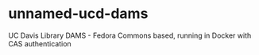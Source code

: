 # unnamed-ucd-dams
UC Davis Library DAMS - Fedora Commons based, running in Docker with CAS authentication
